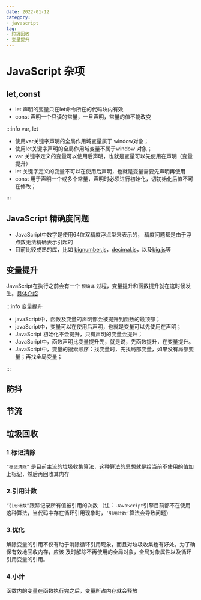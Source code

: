 ```yaml
---
date: 2022-01-12
category:
- javascript
tag:
- 垃圾回收
- 变量提升
---
```


# JavaScript 杂项

## let,const

- let 声明的变量只在let命令所在的代码块内有效
- const 声明一个只读的常量，一旦声明，常量的值不能改变

:::info var, let

- 使用var关键字声明的全局作用域变量属于 window对象；
- 使用let关键字声明的全局作用域变量不属于window 对象；
- var 关键字定义的变量可以使用后声明，也就是变量可以先使用在声明（变量提升）
- let 关键字定义的变量不可以在使用后声明，也就是变量需要先声明再使用
- const 用于声明一个或多个常量，声明时必须进行初始化，切初始化后值不可在修改；

:::

## JavaScript 精确度问题

- JavaScript中数字是使用64位双精度浮点型来表示的， 精度问题都是由于浮点数无法精确表示引起的
- 目前比较成熟的库，比如 [bignumber.js](https://github.com/MikeMcl/bignumber.js)，[decimal.js](https://github.com/MikeMcl/decimal.js)，以及[big.js](https://github.com/MikeMcl/big.js)等

## 变量提升

JavaScript在执行之前会有一个 `预编译` 过程，变量提升和函数提升就在这时候发生。[具体介绍](https://www.runoob.com/js/js-hoisting.html)

:::info 变量提升

- javaScript中，函数及变量的声明都会被提升到函数的最顶部；
- javaScript中，变量可以在使用后声明，也就是变量可以先使用在声明；
- JavaScript 初始化不会提升，只有声明的变量会提升；
- JavaScript中，函数声明比变量提升先，就是说，先函数提升，在变量提升。
- JavaScript中，变量的搜索顺序：找变量时，先找局部变量，如果没有局部变量；再找全局变量；

:::

## 防抖


## 节流

## 垃圾回收

### 1.标记清除
`“标记清除”` 是目前主流的垃圾收集算法，这种算法的思想就是给当前不使用的值加上标记，然后再回收其内存
### 2.引用计数
`“引用计数”`跟踪记录所有值被引用的次数
（注： `JavaScript`引擎目前都不在使用这种算法，当代码中存在循环引用现象时，`‘引用计数’`算法会导致问题）

### 3.优化
解除变量的引用不仅有助于消除循环引用现象，而且对垃圾收集也有好处。为了确保有效地回收内存，应该
及时解除不再使用的全局对象，全局对象属性以及循环引用变量的引用。

### 4.小计
函数内的变量在函数执行完之后，变量所占内存就会释放
